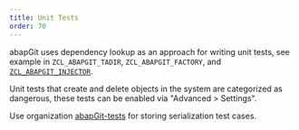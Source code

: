 ```yaml
---
title: Unit Tests
order: 70
---
```


abapGit uses dependency lookup as an approach for writing unit tests, see example in `ZCL_ABAPGIT_TADIR`, `ZCL_ABAPGIT_FACTORY`, and [`ZCL_ABAPGIT_INJECTOR`](https://github.com/abapGit/abapGit/blob/main/src/zcl_abapgit_injector.clas.testclasses.abap).

Unit tests that create and delete objects in the system are categorized as dangerous, these tests can be enabled via "Advanced > Settings".

Use organization [abapGit-tests](https://github.com/abapGit-tests) for storing serialization test cases.

